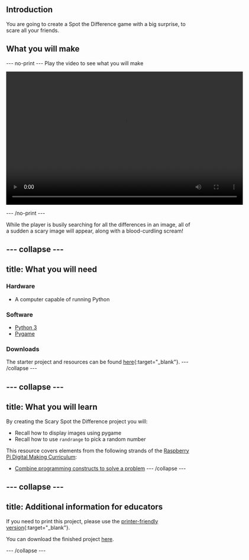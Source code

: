 ## Introduction
You are going to create a Spot the Difference game with a big surprise, to scare all your friends.

## What you will make

--- no-print ---
Play the video to see what you will make

<video width="640" height="360" controls>
<source src="images/scary-spot-the-difference.webm" type="video/webm">
</video>

--- /no-print ---

While the player is busily searching for all the differences in an image, all of a sudden a scary image will appear, along with a blood-curdling scream!

--- collapse ---
---
title: What you will need
---

### Hardware
- A computer capable of running Python

### Software
- [Python 3](https://www.python.org/downloads/)
- [Pygame](https://www.pygame.org/wiki/GettingStarted)

### Downloads

The starter project and resources can be found [here](http://rpf.io/p/en/scary-spot-the-difference-go){:target="_blank"}.
--- /collapse ---

--- collapse ---
---
title: What you will learn
---
By creating the Scary Spot the Difference project you will:

- Recall how to display images using pygame
- Recall how to use `randrange` to pick a random number

This resource covers elements from the following strands of the [Raspberry Pi Digital Making Curriculum](https://www.raspberrypi.org/curriculum/):

- [Combine programming constructs to solve a problem](https://www.raspberrypi.org/curriculum/programming/builder)
--- /collapse ---

--- collapse ---
---
title: Additional information for educators
---

If you need to print this project, please use the [printer-friendly version](https://projects.raspberrypi.org/en/projects/scary-spot-the-difference/print){:target="_blank"}.

You can download the finished project [here](http://rpf.io/p/en/scary-spot-the-difference-get).

--- /collapse ---

